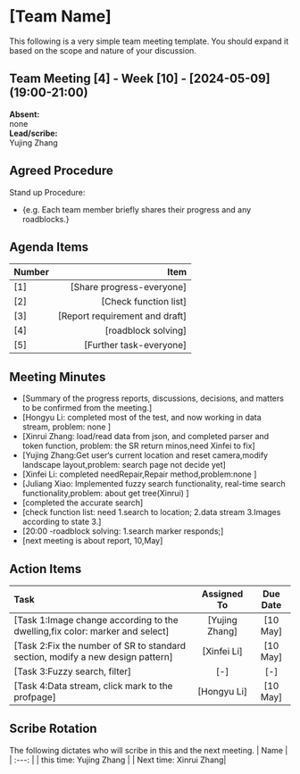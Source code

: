 # [Team Name]
This following is a very simple team meeting template. You should expand it based on the scope and nature of your discussion.

## Team Meeting [4] - Week [10] - [2024-05-09] (19:00-21:00)
**Absent:**
<br>none<br>
**Lead/scribe:**
<br>Yujing Zhang
## Agreed Procedure
Stand up Procedure: 
- {e.g. Each team member briefly shares their progress and any roadblocks.}


## Agenda Items
| Number |                           Item |
|:-------|-------------------------------:|
| [1]    |      [Share progress-everyone] |
| [2]    |          [Check function list] |
| [3]    | [Report requirement and draft] |
| [4]    |            [roadblock solving] |
| [5]    |        [Further task-everyone] |

## Meeting Minutes
- [Summary of the progress reports, discussions, decisions, and matters to be confirmed from the meeting.]
- [Hongyu Li: completed most of the test, and now working in data stream, problem: none ]
- [Xinrui Zhang: load/read data from json, and completed parser and token function, problem: the SR return minos,need Xinfei to fix]
- [Yujing Zhang:Get user‘s current location and reset camera,modify landscape layout,problem: search page not decide yet]
- [Xinfei Li: completed needRepair,Repair method,problem:none ]
- [Juliang Xiao: Implemented fuzzy search functionality, real-time search functionality,problem: about get tree(Xinrui) ]
- [completed the accurate search]
- [check function list: need 1.search to location; 2.data stream 3.Images according to state 3.]
- [20:00 -roadblock solving: 1.search  marker responds;]
- [next meeting is about report, 10,May]
## Action Items
| Task                                                                           |  Assigned To   |  Due Date  |
|:-------------------------------------------------------------------------------|:--------------:|:----------:|
| [Task 1:Image change according to the dwelling,fix color: marker and select]   | [Yujing Zhang] |  [10 May]  |
| [Task 2:Fix the number of SR to standard section, modify a new design pattern] |  [Xinfei Li]   |  [10 May]  |
| [Task 3:Fuzzy search, filter]                                                  |      [-]       |    [-]     |
| [Task 4:Data stream, click mark to the profpage]                               |  [Hongyu Li]   | [10 May] |


## Scribe Rotation
The following dictates who will scribe in this and the next meeting.
| Name |
| :---: |
| this time: Yujing Zhang |
| Next time: Xinrui Zhang|
